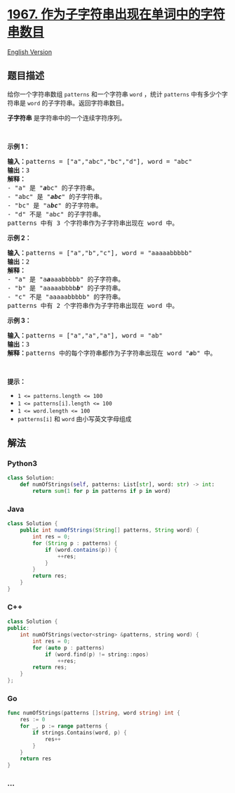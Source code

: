 # [1967. 作为子字符串出现在单词中的字符串数目](https://leetcode-cn.com/problems/number-of-strings-that-appear-as-substrings-in-word)

[English Version](/solution/1900-1999/1967.Number%20of%20Strings%20That%20Appear%20as%20Substrings%20in%20Word/README_EN.md)

## 题目描述

<!-- 这里写题目描述 -->

<p>给你一个字符串数组 <code>patterns</code> 和一个字符串 <code>word</code> ，统计 <code>patterns</code> 中有多少个字符串是 <code>word</code> 的子字符串。返回字符串数目。</p>

<p><strong>子字符串</strong> 是字符串中的一个连续字符序列。</p>

<p>&nbsp;</p>

<p><strong>示例 1：</strong></p>

<pre>
<strong>输入：</strong>patterns = ["a","abc","bc","d"], word = "abc"
<strong>输出：</strong>3
<strong>解释：</strong>
- "a" 是 "<em><strong>a</strong></em>bc" 的子字符串。
- "abc" 是 "<em><strong>abc</strong></em>" 的子字符串。
- "bc" 是 "a<em><strong>bc</strong></em>" 的子字符串。
- "d" 不是 "abc" 的子字符串。
patterns 中有 3 个字符串作为子字符串出现在 word 中。
</pre>

<p><strong>示例 2：</strong></p>

<pre>
<strong>输入：</strong>patterns = ["a","b","c"], word = "aaaaabbbbb"
<strong>输出：</strong>2
<strong>解释：</strong>
- "a" 是 "a<em><strong>a</strong></em>aaabbbbb" 的子字符串。
- "b" 是 "aaaaabbbb<em><strong>b</strong></em>" 的子字符串。
- "c" 不是 "aaaaabbbbb" 的字符串。
patterns 中有 2 个字符串作为子字符串出现在 word 中。
</pre>

<p><strong>示例 3：</strong></p>

<pre>
<strong>输入：</strong>patterns = ["a","a","a"], word = "ab"
<strong>输出：</strong>3
<strong>解释：</strong>patterns 中的每个字符串都作为子字符串出现在 word "<em><strong>a</strong></em>b" 中。
</pre>

<p>&nbsp;</p>

<p><strong>提示：</strong></p>

<ul>
	<li><code>1 &lt;= patterns.length &lt;= 100</code></li>
	<li><code>1 &lt;= patterns[i].length &lt;= 100</code></li>
	<li><code>1 &lt;= word.length &lt;= 100</code></li>
	<li><code>patterns[i]</code> 和 <code>word</code> 由小写英文字母组成</li>
</ul>

## 解法

<!-- 这里可写通用的实现逻辑 -->

<!-- tabs:start -->

### **Python3**

<!-- 这里可写当前语言的特殊实现逻辑 -->

```python
class Solution:
    def numOfStrings(self, patterns: List[str], word: str) -> int:
        return sum(1 for p in patterns if p in word)
```

### **Java**

<!-- 这里可写当前语言的特殊实现逻辑 -->

```java
class Solution {
    public int numOfStrings(String[] patterns, String word) {
        int res = 0;
        for (String p : patterns) {
            if (word.contains(p)) {
                ++res;
            }
        }
        return res;
    }
}
```

### **C++**

```cpp
class Solution {
public:
    int numOfStrings(vector<string> &patterns, string word) {
        int res = 0;
        for (auto p : patterns)
            if (word.find(p) != string::npos)
                ++res;
        return res;
    }
};
```

### **Go**

```go
func numOfStrings(patterns []string, word string) int {
    res := 0
    for _, p := range patterns {
		if strings.Contains(word, p) {
			res++
		}
	}
    return res
}
```

### **...**

```

```

<!-- tabs:end -->
